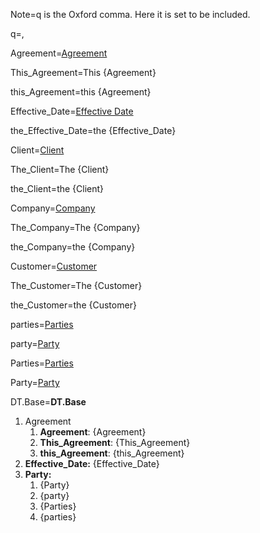 Note=q is the Oxford comma.  Here it is set to be included.

q=,

Agreement=<a href="#Def.Agreement.Sec" class="definedterm">Agreement</a>

This_Agreement=This {Agreement}

this_Agreement=this {Agreement}

Effective_Date=<a href="#Def.Effective_Date.Sec" class="definedterm">Effective Date</a>

the_Effective_Date=the {Effective_Date}

Client=<a href="#Def.Client.Sec" class="definedterm">Client</a>

The_Client=The {Client}

the_Client=the {Client}

Company=<a href="#Def.Company.Sec" class="definedterm">Company</a>

The_Company=The {Company}

the_Company=the {Company}

Customer=<a href="#Def.Customer.Sec" class="definedterm">Customer</a>

The_Customer=The {Customer}

the_Customer=the {Customer}
 
parties=<a href="#Def.Party.Sec" class="definedterm">Parties</a>

party=<a href="#Def.Party.Sec" class="definedterm">Party</a>

Parties=<a href="#Def.Party.Sec" class="definedterm">Parties</a>

Party=<a href="#Def.Party.Sec" class="definedterm">Party</a>


DT.Base=<b>DT.Base</b><ol><li>Agreement<ol><li><b>Agreement</b>: {Agreement}<li><b>This_Agreement</b>: {This_Agreement}<li><b>this_Agreement</b>: {this_Agreement}</li></ol><li><b>Effective_Date:</b> {Effective_Date}<li><b>Party:</b><ol><li>{Party}</li><li>{party}</li><li>{Parties}</li><li>{parties}</li></ol></ol>
